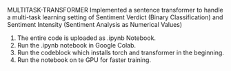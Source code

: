 MULTITASK-TRANSFORMER
Implemented a sentence transformer to handle a multi-task learning setting of Sentiment Verdict (Binary Classification) and Sentiment Intensity (Sentiment Analysis as Numerical Values)

1. The entire code is uploaded as .ipynb Notebook.
2. Run the .ipynb notebook in Google Colab.
3. Run the codeblock which installs torch and transformer in the beginning.
4. Run the notebook on te GPU for faster training.
